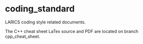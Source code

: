 # coding_standard
LARICS coding style related documents.

The C++ cheat sheet LaTex source and PDF are located on branch cpp_cheat_sheet.
